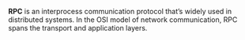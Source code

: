 **RPC** is an interprocess communication protocol that’s widely used in distributed systems. In the OSI model of network communication, RPC spans the transport and application layers.

